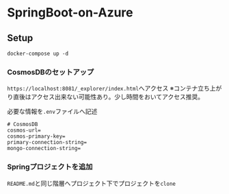 # SpringBoot-on-Azure
## Setup
`docker-compose up -d`

### CosmosDBのセットアップ
`https://localhost:8081/_explorer/index.html`へアクセス
※コンテナ立ち上がり直後はアクセス出来ない可能性あり。少し時間をおいてアクセス推奨。

必要な情報を`.env`ファイルへ記述
```
# CosmosDB
cosmos-url=
cosmos-primary-key=
primary-connection-string=
mongo-connection-string=
```

### Springプロジェクトを追加
`README.md`と同じ階層へプロジェクト下でプロジェクトを`clone`
